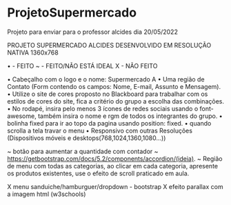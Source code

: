 # ProjetoSupermercado
Projeto para enviar para o professor alcides dia 20/05/2022

PROJETO SUPERMERCADO ALCIDES DESENVOLVIDO EM RESOLUÇÃO NATIVA 1360x768

• - FEITO
~ - FEITO/NÃO ESTÁ IDEAL
X - NÃO FEITO

• Cabeçalho com o logo e o nome: Supermercado A
• Uma região de Contato (Form contendo os campos: Nome, E-mail, Assunto e Mensagem).
• Utilize o site de cores proposto no Blackboard para trabalhar com os estilos de cores do site, fica a critério do grupo a escolha das combinações.
• No rodapé, insira pelo menos 3 ícones de redes sociais usando o font-awesome, também insira o nome e rgm de todos os integrantes do grupo. 
• bolinha fixed para ir ao topo da pagina usando position: fixed.
• quando scrolla a tela travar o menu
• Responsivo com outras Resoluções (Dispositivos móveis e desktops(768,1024,1360,1080...))

~ botão para aumentar a quantidade com contador
~ https://getbootstrap.com/docs/5.2/components/accordion/(ideia).
~ Região de menu com todas as categorias, ao clicar em cada categoria, apresente os produtos existentes, use o efeito de scroll praticado em aula.

X menu sanduiche/hamburguer/dropdown - bootstrap
X efeito parallax com a imagem html (w3schools)

